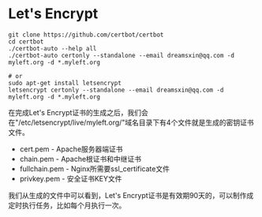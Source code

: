 # Let's Encrypt

```shell
git clone https://github.com/certbot/certbot
cd certbot
./certbot-auto --help all
./certbot-auto certonly --standalone --email dreamsxin@qq.com -d myleft.org -d *.myleft.org

# or
sudo apt-get install letsencrypt
letsencrypt certonly --standalone --email dreamsxin@qq.com -d myleft.org -d *.myleft.org
```

在完成Let's Encrypt证书的生成之后，我们会在"/etc/letsencrypt/live/myleft.org/"域名目录下有4个文件就是生成的密钥证书文件。

- cert.pem  - Apache服务器端证书
- chain.pem  - Apache根证书和中继证书
- fullchain.pem  - Nginx所需要ssl_certificate文件
- privkey.pem - 安全证书KEY文件

我们从生成的文件中可以看到，Let's Encrypt证书是有效期90天的，可以制作成定时执行任务，比如每个月执行一次。

